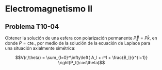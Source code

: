 # Electromagnetismo II
## Problema T10-04

Obtener la solución de una esfera con polarización permanente
$`\vec{P} = P\hat{k}`$, en donde $`P = \text{cte.}`$, por medio de la solución
de la ecuación de Laplace para una situación axialmente simétrica:

```math
V(r,\theta) = \sum_{l=0}^\infty\left(
A_l + r^l + \frac{B_l}{r^{l+1}}
\right)P_l(\cos\theta)
```
